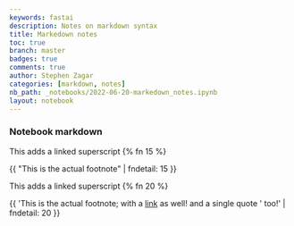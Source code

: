 ```yaml
---
keywords: fastai
description: Notes on markdown syntax
title: Markedown notes
toc: true
branch: master
badges: true
comments: true
author: Stephen Zagar
categories: [markdown, notes]
nb_path: _notebooks/2022-06-20-markedown_notes.ipynb
layout: notebook
---
```


<!--
#################################################
### THIS FILE WAS AUTOGENERATED! DO NOT EDIT! ###
#################################################
# file to edit: _notebooks/2022-06-20-markedown_notes.ipynb
-->

<div class="container" id="notebook-container">
        
<div class="cell border-box-sizing text_cell rendered"><div class="inner_cell">
<div class="text_cell_render border-box-sizing rendered_html">
<h3 id="Notebook-markdown">Notebook markdown<a class="anchor-link" href="#Notebook-markdown"> </a></h3>
</div>
</div>
</div>
<div class="cell border-box-sizing text_cell rendered"><div class="inner_cell">
<div class="text_cell_render border-box-sizing rendered_html">
<p>This adds a linked superscript {% fn 15 %}</p>
<p>{{ "This is the actual footnote" | fndetail: 15 }}</p>

</div>
</div>
</div>
<div class="cell border-box-sizing text_cell rendered"><div class="inner_cell">
<div class="text_cell_render border-box-sizing rendered_html">
<p>This adds a linked superscript {% fn 20 %}</p>
<p>{{ 'This is the actual footnote; with a <a href="www.github.com">link</a> as well! and a single quote &#39; too!'  | fndetail: 20 }}</p>

</div>
</div>
</div>
</div>
 

